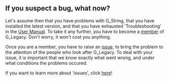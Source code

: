 ## If you suspect a bug, what now? ##
Let's assume then that you have problems with G_String, that you have installed the latest version, and that you have exhausted 'Troubleshooting' in the [User Manual](../../main/Support/Manual.pdf). To take it any further, you have to become a [member](membership.md) of G_Legacy. Don't worry, it won't cost you anything.

Once you are a member, you have to raise an [issue](https://docs.github.com/en/issues/tracking-your-work-with-issues/creating-an-issue), to bring the problem to the attention of the people who look after G_Legacy. To deal with your issue, it is important that we know exactly what went wrong, and under what conditions the problems occured.

If you want to learn more about 'issues', click [here](https://docs.github.com/en/issues)!
